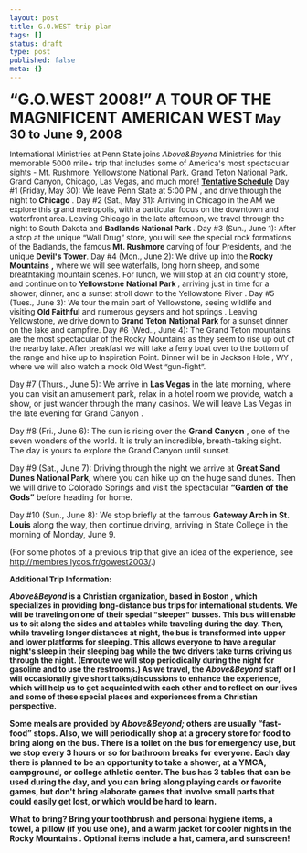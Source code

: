 ```yaml
---
layout: post
title: G.O.WEST trip plan
tags: []
status: draft
type: post
published: false
meta: {}
---
```

<strong><span style="font-size:20pt;">“G.O.WEST 2008!” </span></strong>
<strong><span style="font-size:20pt;">A       TOUR OF THE MAGNIFICENT AMERICAN WEST</span><span style="font-size:13.5pt;">
</span><span style="font-size:16pt;">May 30 to        June 9, 2008 </span></strong><span style="font-size:16pt;"> </span>

<span style="font-size:10pt;">International       Ministries at Penn State joins <em>Above&amp;Beyond</em> Ministries for this memorable 5000 mile+ trip that includes some of       America's most spectacular sights - Mt. Rushmore, Yellowstone National       Park, Grand Teton National Park, Grand Canyon, Chicago, Las Vegas, and       much more! </span>
<span style="font-size:10pt;"> </span>
<strong><span style="text-decoration:underline;"><span style="font-size:10pt;">Tentative       Schedule</span></span></strong><span style="font-size:10pt;"> </span>
<span style="font-size:10pt;">Day       #1 (Friday, May 30): We leave        Penn              State       at        5:00 PM       , and drive through the night to               <strong>Chicago</strong> .</span>
<span style="font-size:10pt;">Day       #2 (Sat., May 31): Arriving in               Chicago              in the AM we explore this grand metropolis, with a particular focus on the       downtown and waterfront area. Leaving        Chicago       in the late afternoon, we travel through the night to        South Dakota       and               <strong>Badlands</strong> <strong> National Park </strong> .</span>
<span style="font-size:10pt;">Day       #3 (Sun., June 1): After a stop at the unique “Wall Drug” store, you       will see the special rock formations of the Badlands, <span> </span>the       famous <strong>Mt. Rushmore</strong> carving of four Presidents, and the unique <strong>Devil's       Tower</strong>.</span>
<span style="font-size:10pt;">Day       #4 (Mon., June 2): We drive up into the        <strong>Rocky Mountains</strong> <strong>,</strong> where we will see waterfalls, long horn sheep, and some       breathtaking mountain scenes. For lunch, we will stop at an old country       store, and continue on to        <strong>Yellowstone</strong> <strong> National Park </strong>, arriving just in time for a shower, dinner, and a sunset stroll down       to the               Yellowstone              River              .</span>
<span style="font-size:10pt;">Day       #5 (Tues., June 3): We tour the main part of Yellowstone, seeing wildlife       and visiting <strong>Old Faithful</strong> and numerous geysers and               hot springs              . Leaving Yellowstone, we drive down to               <strong>Grand Teton</strong> <strong> National Park </strong> for a sunset dinner on the lake and campfire. </span>
<span style="font-size:10pt;"> </span>
<span style="font-size:10pt;">Day       #6 (Wed.., June 4): The Grand Teton mountains are the most spectacular of       the        Rocky Mountains       as they seem to rise up out of the nearby lake. After breakfast we will       take a ferry boat over to the bottom of the range and hike up to       Inspiration Point. Dinner will be in               Jackson Hole       ,        WY              , where we will also watch a mock Old West “gun-fight”. <span> </span></span>

Day #7 (Thurs., June 5): We arrive in <strong>Las Vegas </strong>in the late       morning, where you can visit an amusement park, relax in a hotel room we       provide, watch a show, or just wander through the many casinos. We will       leave        Las Vegas       in the late evening for        Grand Canyon       .

Day #8 (Fri., June 6): The sun is rising over the        <strong>Grand Canyon</strong> , one of the seven wonders of the world. It is truly an incredible,       breath-taking sight. The day is yours to explore the        Grand Canyon       until sunset.

Day #9 (Sat., June 7): Driving through the night we arrive at <strong>Great       Sand Dunes National Park</strong>, where you can hike up on the huge sand       dunes. Then we will drive to               Colorado Springs              and visit the spectacular <strong>“Garden of the Gods”</strong> before heading       for home.

Day #10 (Sun., June 8): We stop briefly at the famous <strong>Gateway <span>Arch in St. Louis</span></strong> along the way, then continue driving, arriving in        State College       in the morning of Monday, June 9. <span> </span>

(For some photos of a previous trip that give an idea of the experience,       see http://membres.lycos.fr/gowest2003/.)

<strong><span style="font-size:10pt;">Additional       Trip Information:</span></strong>

<strong/><em><span style="font-size:10pt;">Above&amp;Beyond</span></em><span style="font-size:10pt;"> is a Christian organization, based in               Boston              , which specializes in providing long-distance bus trips for international       students. We will be traveling on one of their special "sleeper"       busses. This bus will enable us to sit along the sides and at tables while       traveling during the day. Then, while traveling longer distances at night,       the bus is transformed into upper and lower platforms for sleeping. This       allows everyone to have a regular night's sleep in their sleeping bag       while the two drivers take turns driving us through the night. (Enroute we       will stop periodically during the night for gasoline and to use the       restrooms.) As we travel, the <em>Above&amp;Beyond</em> staff or I will occasionally give short       talks/discussions to enhance the experience, which will help us to get       acquainted with each other and to reflect on our lives and some of these       special places and experiences from a Christian perspective.</span>

Some meals are provided by <em>Above&amp;Beyond; </em>others are usually “fast-food” stops. Also, we will periodically       shop at a grocery store for food to bring along on the bus. There is a       toilet on the bus for emergency use, but we stop every 3 hours or so for       bathroom breaks for everyone. Each day there is planned to be an       opportunity to take a shower, at a YMCA, campground, or college athletic       center. The bus has 3 tables that can be used during the day, and you can       bring along playing cards or favorite games, but don't bring elaborate       games that involve small parts that could easily get lost, or which would       be hard to learn.

What to bring? Bring your toothbrush and personal hygiene items, a towel,       a pillow (if you use one), and a warm jacket for cooler nights in the        Rocky Mountains       . Optional items include a hat, camera, and sunscreen!

